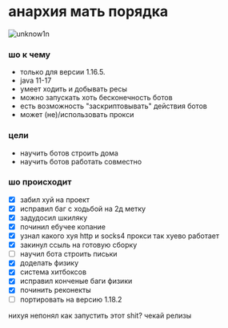 # анархия мать порядка

![unknow1n](https://media.discordapp.net/attachments/858076704823181366/984491307454062602/dem_62a21cf10cb16.png)

### шо к чему
 * только для версии 1.16.5.
 * java 11-17
 * умеет ходить и добывать ресы
 * можно запускать хоть бесконечность ботов
 * есть возможность "заскриптовывать" действия ботов
 * может (не)/использовать прокси

### цели

 * научить ботов строить дома
 * научить ботов работать совместно

### шо происходит
- [x] забил хуй на проект
- [x] исправил баг с ходьбой на 2д  метку
- [x] задудосил шкиляку
- [x] починил ебучее копание
- [x] узнал какого хуя http и socks4 прокси так хуево работает
- [x] закинул ссыль на готовую сборку
- [ ] научил бота строить письки
- [x] доделать физику
- [x] система хитбоксов
- [x] исправил конченые баги физики
- [x] починить реконекты
- [ ] портировать на версию 1.18.2

нихуя непонял как запустить этот shit? чекай релизы
